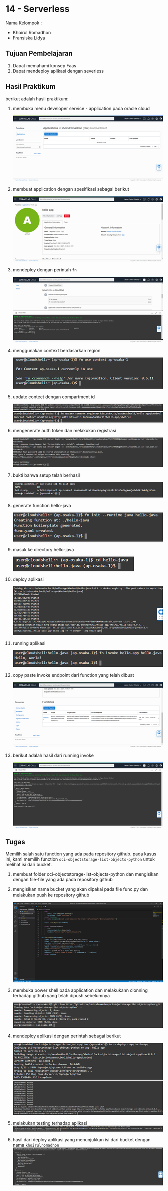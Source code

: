 # 14 - Serverless

Nama Kelompok :
- Khoirul Romadhon
- Fransiska Lidya

## Tujuan Pembelajaran
1. Dapat memahami konsep Faas
2. Dapat mendeploy aplikasi dengan severless


## Hasil Praktikum
berikut adalah hasil praktikum:
1. membuka menu developer service - application pada oracle cloud

    ![Praktikum](img/1.PNG)
2. membuat application dengan spesifikasi sebagai berikut

    ![Praktikum](img/2.PNG)

3. mendeploy dengan perintah `fn`

    ![Praktikum](img/3.PNG)
4. menggunakan context berdasarkan region

    ![Praktikum](img/4.PNG)
5. update contect dengan compartment id

    ![Praktikum](img/5.PNG)
    ![Praktikum](img/6.PNG)
6. mengenerate auth token dan melakukan registrasi 

    ![Praktikum](img/7.PNG)
7. bukti bahwa setup telah berhasil

    ![Praktikum](img/8.PNG)
8. generate function hello-java

    ![Praktikum](img/9.PNG)
9. masuk ke directory hello-java

    ![Praktikum](img/10.PNG)
10. deploy aplikasi

    ![Praktikum](img/11.PNG)
11. running aplikasi

    ![Praktikum](img/12.PNG)
12. copy paste invoke endpoint dari function yang telah dibuat 

    ![Praktikum](img/13.PNG)
13. berikut adalah hasil dari running invoke 

    ![Praktikum](img/14.PNG)

## Tugas
Memilih salah satu function yang ada pada repository github. pada kasus ini, kami memilih function `oci-objectstorage-list-objects-python` untuk melihat isi dari bucket.

1. membuat folder oci-objectstorage-list-objects-python dan mengisikan dengan file-file yang ada pada repository github 
2. mengisikan nama bucket yang akan dipakai pada file func.py dan melakukan push ke repository github

    ![Praktikum](img/T_1.PNG)
3. membuka power shell pada application dan melakukann clonning terhadap github yang telah dipush sebelumnya

    ![Praktikum](img/T_2.PNG)
4. mendeploy aplikasi dengan perintah sebagai berikut

    ![Praktikum](img/T_3.1.PNG)
    ![Praktikum](img/T_3.2.PNG)

5. melakukan testing terhadap aplikasi
    ![Praktikum](img/T_4.PNG)

6. hasil dari deploy aplikasi yang menunjukkan isi dari bucket dengan nama `khoirulromadhon`
    ![Praktikum](img/T_5.PNG)



